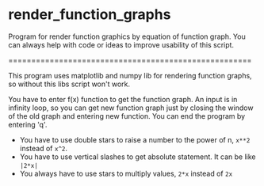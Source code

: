 # render_function_graphs
Program for render function graphics by equation of function graph. You can always help with code or ideas to improve usability of this script.

=====================================================

This program uses matplotlib and numpy lib for rendering function graphs, so without this libs script won't work.

You have to enter f(x) function to get the function graph. An input is in infinity loop, so you can get new function graph just by closing the window of the old graph and entering new function. You can end the program by entering 'q'.

- You have to use double stars to raise a number to the power of n, <code>x**2</code> instead of <code>x^2</code>.
- You have to use vertical slashes to get absolute statement. It can be like <code>|2*x|</code>
- You always have to use stars to multiply values, <code>2*x</code> instead of <code>2x</code>
